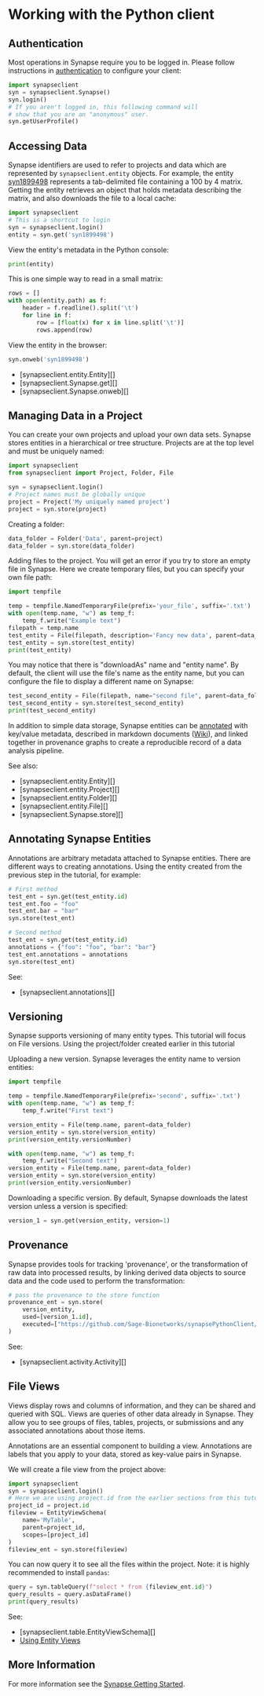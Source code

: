 # Working with the Python client

## Authentication

Most operations in Synapse require you to be logged in. Please follow instructions in [authentication](authentication.md) to configure your client:

```python
import synapseclient
syn = synapseclient.Synapse()
syn.login()
# If you aren't logged in, this following command will
# show that you are an "anonymous" user.
syn.getUserProfile()
```

## Accessing Data

Synapse identifiers are used to refer to projects and data which are represented by `synapseclient.entity` objects. For example, the entity [syn1899498](https://www.synapse.org/#!Synapse:syn1899498) represents a tab-delimited file containing a 100 by 4 matrix. Getting the entity retrieves an object that holds metadata describing the matrix, and also downloads the file to a local cache:

```python
import synapseclient
# This is a shortcut to login
syn = synapseclient.login()
entity = syn.get('syn1899498')
```

View the entity's metadata in the Python console:

```python
print(entity)
```

This is one simple way to read in a small matrix:

```python
rows = []
with open(entity.path) as f:
    header = f.readline().split('\t')
    for line in f:
        row = [float(x) for x in line.split('\t')]
        rows.append(row)
```

View the entity in the browser:

```python
syn.onweb('syn1899498')
```

- [synapseclient.entity.Entity][]
- [synapseclient.Synapse.get][]
- [synapseclient.Synapse.onweb][]

## Managing Data in a Project

You can create your own projects and upload your own data sets. Synapse stores entities
in a hierarchical or tree structure. Projects are at the top level and must be uniquely named:

```python
import synapseclient
from synapseclient import Project, Folder, File

syn = synapseclient.login()
# Project names must be globally unique
project = Project('My uniquely named project')
project = syn.store(project)
```

Creating a folder:

```python
data_folder = Folder('Data', parent=project)
data_folder = syn.store(data_folder)
```

Adding files to the project. You will get an error if you try to store an empty file in Synapse. Here we create temporary files, but you can specify your own file path:

```python
import tempfile

temp = tempfile.NamedTemporaryFile(prefix='your_file', suffix='.txt')
with open(temp.name, "w") as temp_f:
    temp_f.write("Example text")
filepath = temp.name
test_entity = File(filepath, description='Fancy new data', parent=data_folder)
test_entity = syn.store(test_entity)
print(test_entity)
```

You may notice that there is "downloadAs" name and "entity name". By default, the client will use the file's name as the entity name, but you can configure the file to display a different name on Synapse:

```python
test_second_entity = File(filepath, name="second file", parent=data_folder)
test_second_entity = syn.store(test_second_entity)
print(test_second_entity)
```

In addition to simple data storage, Synapse entities can be [annotated](#annotating-synapse-entities) with key/value metadata, described in markdown documents ([Wiki](../reference/wiki.md)), and linked together in provenance graphs to create a reproducible record of a data analysis pipeline.

See also:

- [synapseclient.entity.Entity][]
- [synapseclient.entity.Project][]
- [synapseclient.entity.Folder][]
- [synapseclient.entity.File][]
- [synapseclient.Synapse.store][]

## Annotating Synapse Entities

Annotations are arbitrary metadata attached to Synapse entities. There are different ways to creating annotations. Using the entity created from the previous step in the tutorial, for example:

```python
# First method
test_ent = syn.get(test_entity.id)
test_ent.foo = "foo"
test_ent.bar = "bar"
syn.store(test_ent)

# Second method
test_ent = syn.get(test_entity.id)
annotations = {"foo": "foo", "bar": "bar"}
test_ent.annotations = annotations
syn.store(test_ent)
```

See:

- [synapseclient.annotations][]

## Versioning

Synapse supports versioning of many entity types. This tutorial will focus on File versions. Using the project/folder created earlier in this tutorial

Uploading a new version. Synapse leverages the entity name to version entities:

```python
import tempfile

temp = tempfile.NamedTemporaryFile(prefix='second', suffix='.txt')
with open(temp.name, "w") as temp_f:
    temp_f.write("First text")

version_entity = File(temp.name, parent=data_folder)
version_entity = syn.store(version_entity)
print(version_entity.versionNumber)

with open(temp.name, "w") as temp_f:
    temp_f.write("Second text")
version_entity = File(temp.name, parent=data_folder)
version_entity = syn.store(version_entity)
print(version_entity.versionNumber)
```

Downloading a specific version. By default, Synapse downloads the latest version unless a version is specified:
```python
version_1 = syn.get(version_entity, version=1)
```


## Provenance

Synapse provides tools for tracking 'provenance', or the transformation of raw data into processed results, by linking derived data objects to source data and the code used to perform the transformation:

```python
# pass the provenance to the store function
provenance_ent = syn.store(
    version_entity,
    used=[version_1.id],
    executed=["https://github.com/Sage-Bionetworks/synapsePythonClient/tree/v2.7.2"]
)
```

See:

- [synapseclient.activity.Activity][]

## File Views

Views display rows and columns of information, and they can be shared and queried with SQL. Views are queries of other data already in Synapse. They allow you to see groups of files, tables, projects, or submissions and any associated annotations about those items.

Annotations are an essential component to building a view. Annotations are labels that you apply to your data, stored as key-value pairs in Synapse.

We will create a file view from the project above:

```python
import synapseclient
syn = synapseclient.login()
# Here we are using project.id from the earlier sections from this tutorial
project_id = project.id
fileview = EntityViewSchema(
    name='MyTable',
    parent=project_id,
    scopes=[project_id]
)
fileview_ent = syn.store(fileview)
```

You can now query it to see all the files within the project. Note: it is highly recommended to install `pandas`:

```python
query = syn.tableQuery(f"select * from {fileview_ent.id}")
query_results = query.asDataFrame()
print(query_results)
```

See:

- [synapseclient.table.EntityViewSchema][]
- [Using Entity Views](../guides/views.md)

## More Information

For more information see the [Synapse Getting Started](https://help.synapse.org/docs/Getting-Started.2055471150.html).
